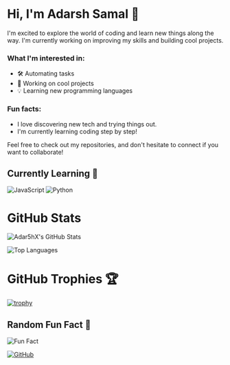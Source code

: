 # Hi, I'm Adarsh Samal 👋

I'm excited to explore the world of coding and learn new things along the way. I'm currently working on improving my skills and building cool projects. 

### What I'm interested in:
- 🛠️ Automating tasks
- 🚀 Working on cool projects
- 💡 Learning new programming languages

### Fun facts:
- I love discovering new tech and trying things out.
- I'm currently learning coding step by step!

Feel free to check out my repositories, and don't hesitate to connect if you want to collaborate!

## Currently Learning 📘
![JavaScript](https://img.shields.io/badge/JavaScript-Beginner-blue?style=flat-square)
![Python](https://img.shields.io/badge/Python-Intermediate-green?style=flat-square)

# GitHub Stats

![Adar5hX's GitHub Stats](https://github-readme-stats.vercel.app/api?username=Adar5hX&show_icons=true&theme=radical&cache_seconds=180)

![Top Languages](https://github-readme-stats.vercel.app/api/top-langs/?username=Adar5hX&layout=compact&theme=radical)


# GitHub Trophies 🏆

[![trophy](https://github-profile-trophy.vercel.app/?username=Adar5hX&theme=dracula)](https://github.com/ryo-ma/github-profile-trophy)





## Random Fun Fact 🎲
![Fun Fact](https://readme-typing-svg.demolab.com?font=Fira+Code&size=24&pause=1000&color=36BCF7&width=435&lines=Did+you+know%3F+Cats+sleep+for+70%25+of+their+lives!)
<!-- Replace the link with your own GitHub profile link -->
[![GitHub](https://img.shields.io/github/followers/Adar5hX?label=Follow%20Me&style=social)](https://github.com/Adar5hX)
